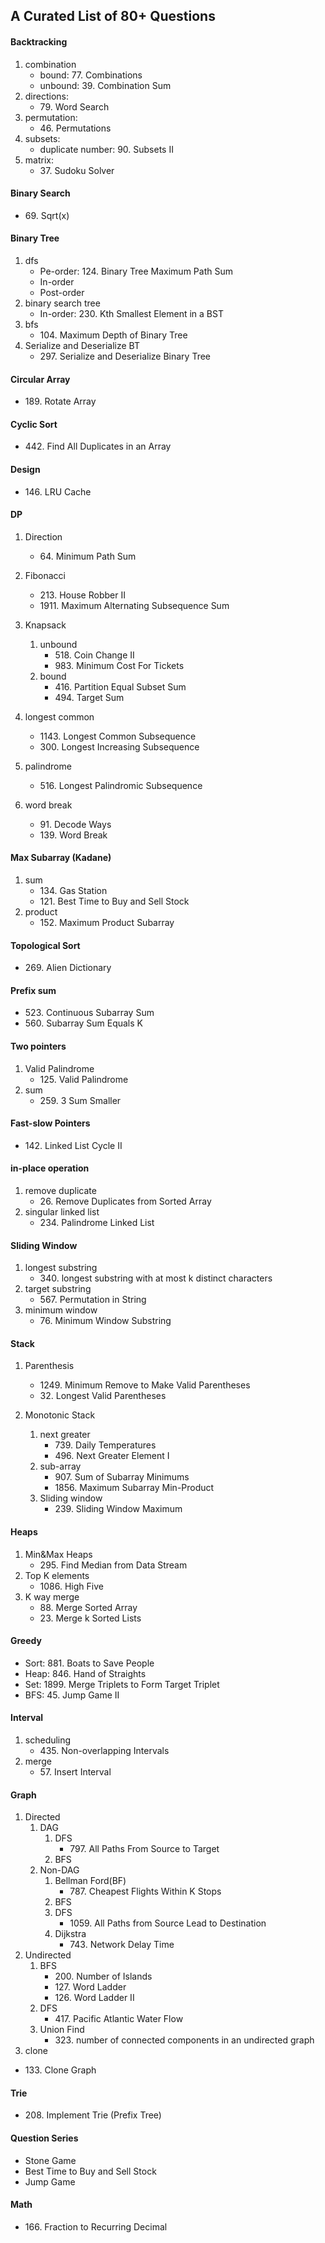 ## A Curated List of 80+ Questions

#### Backtracking
1) combination
   - bound: 77\. Combinations
   - unbound: 39\. Combination Sum 
2) directions: 
   - 79\. Word Search
3) permutation: 
   - 46\. Permutations
4) subsets: 
   - duplicate number: 90\. Subsets II
5) matrix: 
   - 37\. Sudoku Solver

#### Binary Search
- 69\. Sqrt(x)

#### Binary Tree
1) dfs
   - Pe-order: 124\. Binary Tree Maximum Path Sum
   - In-order
   - Post-order
2) binary search tree
   - In-order: 230\. Kth Smallest Element in a BST
3) bfs
   - 104\. Maximum Depth of Binary Tree
4) Serialize and Deserialize BT
   - 297\. Serialize and Deserialize Binary Tree

#### Circular Array
- 189\. Rotate Array


#### Cyclic Sort
- 442\. Find All Duplicates in an Array

#### Design
- 146\. LRU Cache

#### DP
1) Direction
    - 64\. Minimum Path Sum
2) Fibonacci
    - 213\. House Robber II
    - 1911\. Maximum Alternating Subsequence Sum
3) Knapsack
   1) unbound
       - 518\. Coin Change II
       - 983\. Minimum Cost For Tickets
   2) bound
       - 416\. Partition Equal Subset Sum
       - 494\. Target Sum
4) longest common
      - 1143\. Longest Common Subsequence
      - 300\. Longest Increasing Subsequence
5) palindrome
   - 516\. Longest Palindromic Subsequence

6) word break
   - 91\. Decode Ways
   - 139\. Word Break

#### Max Subarray (Kadane)
1) sum
   - 134\. Gas Station
   - 121\. Best Time to Buy and Sell Stock
2) product
   - 152\. Maximum Product Subarray

#### Topological Sort
- 269\. Alien Dictionary

#### Prefix sum
- 523\. Continuous Subarray Sum
- 560\. Subarray Sum Equals K

#### Two pointers
1) Valid Palindrome
   - 125\. Valid Palindrome
2) sum 
   - 259\. 3 Sum Smaller

#### Fast-slow Pointers
- 142\. Linked List Cycle II

#### in-place operation
1) remove duplicate
   - 26\. Remove Duplicates from Sorted Array
2) singular linked list
   - 234\. Palindrome Linked List

#### Sliding Window
1) longest substring
   - 340\. longest substring with at most k distinct characters
2) target substring
   - 567\. Permutation in String
3) minimum window
   - 76\. Minimum Window Substring

#### Stack 
1) Parenthesis
   - 1249\. Minimum Remove to Make Valid Parentheses
   - 32\. Longest Valid Parentheses

2) Monotonic Stack
   1) next greater
      - 739\. Daily Temperatures
      - 496\. Next Greater Element I
   2) sub-array
      - 907\. Sum of Subarray Minimums
      - 1856\. Maximum Subarray Min-Product
   3) Sliding window
      - 239\. Sliding Window Maximum
   
#### Heaps
1) Min&Max Heaps
   - 295\. Find Median from Data Stream
2) Top K elements
   - 1086\. High Five
3) K way merge
   - 88\. Merge Sorted Array
   - 23\. Merge k Sorted Lists

#### Greedy
- Sort: 881\. Boats to Save People
- Heap: 846\. Hand of Straights
- Set: 1899\. Merge Triplets to Form Target Triplet
- BFS: 45\. Jump Game II

#### Interval
1) scheduling
   - 435\. Non-overlapping Intervals
2) merge
   - 57\. Insert Interval

#### Graph
1) Directed
   1) DAG
      1) DFS
         - 797\. All Paths From Source to Target
      2) BFS
   2) Non-DAG
      1) Bellman Ford(BF)
         - 787\. Cheapest Flights Within K Stops
      2) BFS
      3) DFS
         - 1059\. All Paths from Source Lead to Destination
      4) Dijkstra
         - 743\. Network Delay Time
2) Undirected
   1) BFS
      - 200\. Number of Islands
      - 127\. Word Ladder
      - 126\. Word Ladder II
   2) DFS
      - 417\. Pacific Atlantic Water Flow
   3) Union Find
      - 323\. number of connected components in an undirected graph
3) clone
- 133\. Clone Graph

#### Trie 
- 208\. Implement Trie (Prefix Tree)

#### Question Series
- Stone Game
- Best Time to Buy and Sell Stock
- Jump Game

#### Math
- 166\. Fraction to Recurring Decimal





